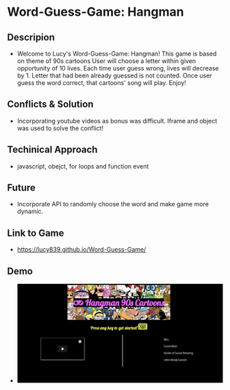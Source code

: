# Word-Guess-Game: Hangman


## Descripion

-   Welcome to Lucy's Word-Guess-Game: Hangman!
    This game is based on theme of 90s cartoons
    User will choose a letter within given opportunity of 10 lives.
    Each time user guess wrong, lives will decrease by 1. Letter that had been already guessed is not counted.
    Once user guess the word correct, that cartoons' song will play.
    Enjoy!
    
## Conflicts & Solution
-   Incorporating youtube videos as bonus was difficult. Iframe and object was used to solve the conflict!

## Techinical Approach
-   javascript, obejct, for loops and function event 

## Future
-   Incorporate API to randomly choose the word and make game more dynamic.

## Link to Game
-   https://lucy839.github.io/Word-Guess-Game/

## Demo
- ![Alt text](assets/images/demo.png?raw=true  "demo") 
